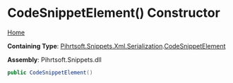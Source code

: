 # CodeSnippetElement\(\) Constructor

[Home](../../../../../../README.md)

**Containing Type**: [Pihrtsoft.Snippets.Xml.Serialization](../../README.md)\.[CodeSnippetElement](../README.md)

**Assembly**: Pihrtsoft\.Snippets\.dll

```csharp
public CodeSnippetElement()
```

